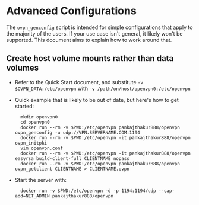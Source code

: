# Advanced Configurations

The [`ovpn_genconfig`](/bin/ovpn_genconfig) script is intended for simple configurations that apply to the majority of the users.  If your use case isn't general, it likely won't be supported.  This document aims to explain how to work around that.

## Create host volume mounts rather than data volumes

* Refer to the Quick Start document, and substitute `-v $OVPN_DATA:/etc/openvpn` with `-v /path/on/host/openvpn0:/etc/openvpn`
* Quick example that is likely to be out of date, but here's how to get started:

        mkdir openvpn0
        cd openvpn0
        docker run --rm -v $PWD:/etc/openvpn pankajthakur888/openvpn ovpn_genconfig -u udp://VPN.SERVERNAME.COM:1194
        docker run --rm -v $PWD:/etc/openvpn -it pankajthakur888/openvpn ovpn_initpki
        vim openvpn.conf
        docker run --rm -v $PWD:/etc/openvpn -it pankajthakur888/openvpn easyrsa build-client-full CLIENTNAME nopass
        docker run --rm -v $PWD:/etc/openvpn pankajthakur888/openvpn ovpn_getclient CLIENTNAME > CLIENTNAME.ovpn

* Start the server with:

        docker run -v $PWD:/etc/openvpn -d -p 1194:1194/udp --cap-add=NET_ADMIN pankajthakur888/openvpn
